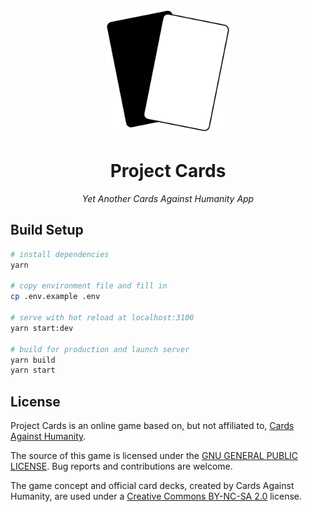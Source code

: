 <p align="center">
  <img src="client/static/logo.svg" title="Project Cards Logo" alt="Project Cards Logo" width="200px" />
</p>
<h1 align="center">
  Project Cards
</h1>
<p align="center">
  <i>Yet Another Cards Against Humanity App</i>
</p>

## Build Setup

```bash
# install dependencies
yarn

# copy environment file and fill in
cp .env.example .env

# serve with hot reload at localhost:3100
yarn start:dev

# build for production and launch server
yarn build
yarn start
```

## License

Project Cards is an online game based on, but not affiliated to, [Cards Against Humanity](https://cardsagainshumanity.com/).

The source of this game is licensed under the [GNU GENERAL PUBLIC LICENSE](https://github.com/jappe999/project-cards/blob/develop/LICENSE). Bug reports and contributions are welcome.

The game concept and official card decks, created by Cards Against Humanity, are used under a [Creative Commons BY-NC-SA 2.0](https://creativecommons.org/licenses/by-nc-sa/2.0/) license.
